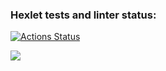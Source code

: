 ### Hexlet tests and linter status:
[![Actions Status](https://github.com/qqqrqq/frontend-project-lvl1/workflows/hexlet-check/badge.svg)](https://github.com/qqqrqq/frontend-project-lvl1/actions)


<a href="https://codeclimate.com/github/qqqrqq/frontend-project-lvl1/maintainability"><img src="https://api.codeclimate.com/v1/badges/50802ae2b1ef76654ce3/maintainability" /></a>
